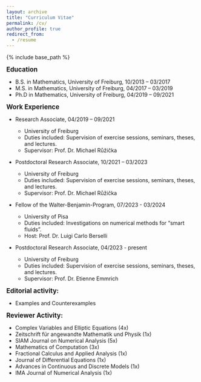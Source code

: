 ```yaml
---
layout: archive
title: "Curriculum Vitae"
permalink: /cv/
author_profile: true
redirect_from:
  - /resume
---
```


{% include base_path %}

<big><b>Education</b></big>

* B.S. in Mathematics, University of Freiburg, 10/2013 – 03/2017
* M.S. in Mathematics, University of Freiburg, 04/2017 – 03/2019
* Ph.D in Mathematics, University of Freiburg, 04/2019 – 09/2021

<big><b>Work Experience</b></big>

* Research Associate, 04/2019 – 09/2021
  * University of Freiburg
  * Duties included: Supervision of exercise sessions, seminars, theses, and lectures.
  * Supervisor: Prof. Dr. Michael Růžička

* Postdoctoral Research Associate, 10/2021 – 03/2023
  * University of Freiburg
  * Duties included: Supervision of exercise sessions, seminars, theses, and lectures.
  * Supervisor: Prof. Dr. Michael Růžička

* Fellow of the Walter-Benjamin-Program, 07/2023 - 03/2024
  * University of Pisa
  * Duties included: Investigations on numerical methods for “smart fluids”.
  * Host: Prof. Dr. Luigi Carlo Berselli

* Postdoctoral Research Associate, 04/2023 - present
  * University of Freiburg
  * Duties included: Supervision of exercise sessions, seminars, theses, and lectures.
  * Supervisor: Prof. Dr. Etienne Emmrich

<big><b>Editorial activity:</b></big>

* Examples and Counterexamples

<big><b>Reviewer Activity:</b></big>

* Complex Variables and Elliptic Equations (4x)
* Zeitschrift für angewandte Mathematik und Physik (1x)
* SIAM Journal on Numerical Analysis (5x)
* Mathematics of Computation (3x)
* Fractional Calculus and Applied Analysis (1x)
* Journal of Differential Equations (1x)
* Advances in Continuous and Discrete Models (1x)
*  IMA Journal of Numerical Analysis (1x)

<!---

Skills
======
* Skill 1
* Skill 2
  * Sub-skill 2.1
  * Sub-skill 2.2
  * Sub-skill 2.3
* Skill 3

Publications
======
  <ul>{% for post in site.publications %}
    {% include archive-single-cv.html %}
  {% endfor %}</ul>
  
Talks
======
  <ul>{% for post in site.talks %}
    {% include archive-single-talk-cv.html %}
  {% endfor %}</ul>
  
Teaching
======
  <ul>{% for post in site.teaching %}
    {% include archive-single-cv.html %}
  {% endfor %}</ul>
  
Service and leadership
======
* Currently signed in to 43 different slack teams
-->